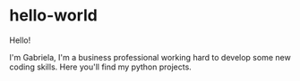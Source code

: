 # hello-world
Hello!

I'm Gabriela, I'm a business professional working hard to develop some new coding skills. 
Here you'll find my python projects.  


